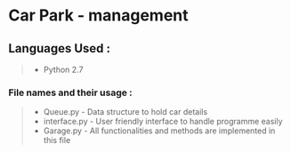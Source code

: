 # Car Park - management

## Languages Used :
 > - Python 2.7

### File names and their usage : 
> - Queue.py - Data structure to hold car details
> - interface.py - User friendly interface to handle programme easily
> - Garage.py - All functionalities and methods are implemented in this file
